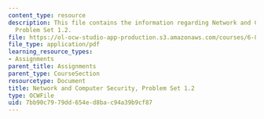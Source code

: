 ```yaml
---
content_type: resource
description: This file contains the information regarding Network and Computer Security,
  Problem Set 1.2.
file: https://ol-ocw-studio-app-production.s3.amazonaws.com/courses/6-857-network-and-computer-security-spring-2014/7bb90c7979dd654ed8bac94a39b9cf87_MIT6_857S14_1.2.pdf
file_type: application/pdf
learning_resource_types:
- Assignments
parent_title: Assignments
parent_type: CourseSection
resourcetype: Document
title: Network and Computer Security, Problem Set 1.2
type: OCWFile
uid: 7bb90c79-79dd-654e-d8ba-c94a39b9cf87
---
```


